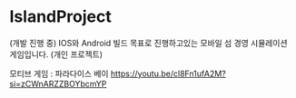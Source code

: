 # IslandProject

 (개발 진행 중)
 IOS와 Android 빌드 목표로 진행하고있는 모바일 섬 경영 시뮬레이션 게임입니다. (개인 프로젝트)
 
 모티브 게임 : 파라다이스 베이
 https://youtu.be/cl8Fn1ufA2M?si=zCWnARZZBOYbcmYP
